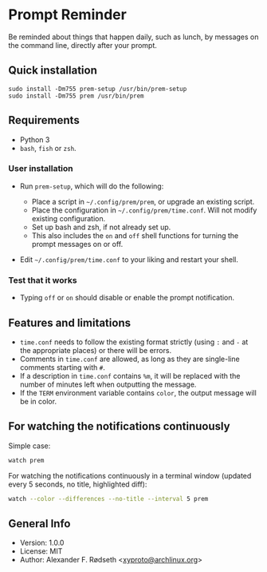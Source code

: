 # Prompt Reminder

Be reminded about things that happen daily, such as lunch, by messages on the command line, directly after your prompt.

## Quick installation

    sudo install -Dm755 prem-setup /usr/bin/prem-setup
    sudo install -Dm755 prem /usr/bin/prem

## Requirements

* Python 3
* `bash`, `fish` or `zsh`.

### User installation

* Run `prem-setup`, which will do the following:
  * Place a script in `~/.config/prem/prem`, or upgrade an existing script.
  * Place the configuration in `~/.config/prem/time.conf`. Will not modify existing configuration.
  * Set up bash and zsh, if not already set up.
  * This also includes the `on` and `off` shell functions for turning the prompt messages on or off.

* Edit `~/.config/prem/time.conf` to your liking and restart your shell.

### Test that it works

* Typing `off` or `on` should disable or enable the prompt notification.

## Features and limitations

* `time.conf` needs to follow the existing format strictly (using `:` and `-` at the appropriate places) or there will be errors.
* Comments in `time.conf` are allowed, as long as they are single-line comments starting with `#`.
* If a description in `time.conf` contains `%m`, it will be replaced with the number of minutes left when outputting the message.
* If the `TERM` environment variable contains `color`, the output message will be in color.

## For watching the notifications continuously

Simple case:

```sh
watch prem
```

For watching the notifications continuously in a terminal window (updated every 5 seconds, no title, highlighted diff):

```sh
watch --color --differences --no-title --interval 5 prem
```

## General Info

* Version: 1.0.0
* License: MIT
* Author: Alexander F. Rødseth &lt;xyproto@archlinux.org&gt;

